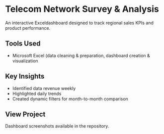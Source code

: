 # Telecom Network Survey & Analysis
An interactive Exceldashboard designed to track regional sales KPIs and product performance.  

## Tools Used
- Microsoft Excel (data cleaning & preparation, dashboard creation & visualization

## Key Insights
- Identified data revenue weekly  
- Highlighted daily trends  
- Created dynamic filters for month-to-month comparison  

## View Project
Dashboard screenshots available in the repository.
